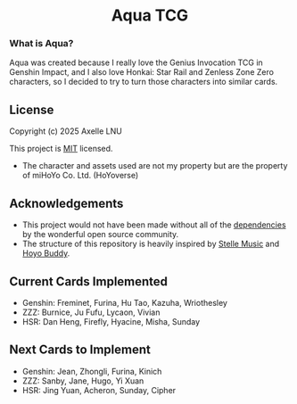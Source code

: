 <h1 align="center"> Aqua TCG </h1>

### What is Aqua?

Aqua was created because I really love the Genius Invocation TCG in Genshin Impact, and I also love Honkai: Star Rail and Zenless Zone Zero characters, so I decided to try to turn those characters into similar cards.

## License

Copyright (c) 2025 Axelle LNU

This project is [MIT](LICENSE) licensed.

- The character and assets used are not my property but are the property of miHoYo Co. Ltd. (HoYoverse)

## Acknowledgements

- This project would not have been made without all of the [dependencies](pyproject.toml) by the wonderful open source community.
- The structure of this repository is heavily inspired by [Stelle Music](https://github.com/Ganyu-Studios/stelle-music) and [Hoyo Buddy](https://github.com/seriaati/hoyo-buddy).

## Current Cards Implemented

- Genshin: Freminet, Furina, Hu Tao, Kazuha, Wriothesley
- ZZZ: Burnice, Ju Fufu, Lycaon, Vivian
- HSR: Dan Heng, Firefly, Hyacine, Misha, Sunday

## Next Cards to Implement

- Genshin: Jean, Zhongli, Furina, Kinich
- ZZZ: Sanby, Jane, Hugo, Yi Xuan
- HSR: Jing Yuan, Acheron, Sunday, Cipher
